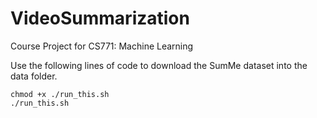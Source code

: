 # VideoSummarization
Course Project for CS771: Machine Learning

Use the following lines of code to download the SumMe dataset into the data folder.

```
chmod +x ./run_this.sh
./run_this.sh
```
